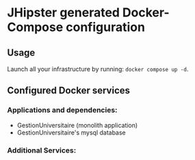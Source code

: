 # JHipster generated Docker-Compose configuration

## Usage

Launch all your infrastructure by running: `docker compose up -d`.

## Configured Docker services

### Applications and dependencies:

- GestionUniversitaire (monolith application)
- GestionUniversitaire's mysql database

### Additional Services:
